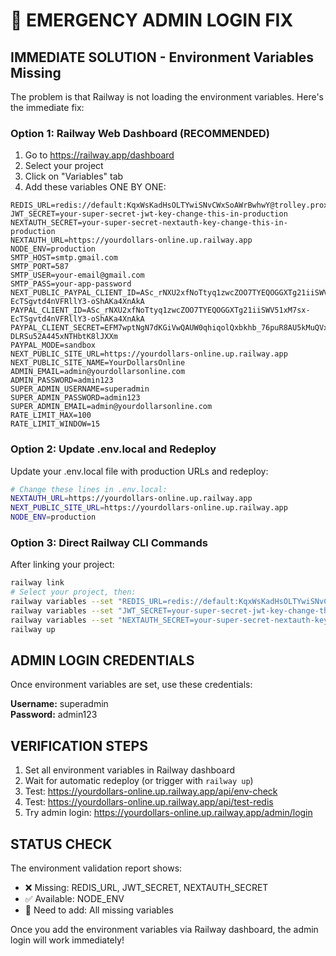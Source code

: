 # 🚨 EMERGENCY ADMIN LOGIN FIX

## IMMEDIATE SOLUTION - Environment Variables Missing

The problem is that Railway is not loading the environment variables. Here's the immediate fix:

### Option 1: Railway Web Dashboard (RECOMMENDED)
1. Go to https://railway.app/dashboard
2. Select your project
3. Click on "Variables" tab
4. Add these variables ONE BY ONE:

```
REDIS_URL=redis://default:KqxWsKadHsOLTYwiSNvCWxSoAWrBwhwY@trolley.proxy.rlwy.net:59368
JWT_SECRET=your-super-secret-jwt-key-change-this-in-production
NEXTAUTH_SECRET=your-super-secret-nextauth-key-change-this-in-production
NEXTAUTH_URL=https://yourdollars-online.up.railway.app
NODE_ENV=production
SMTP_HOST=smtp.gmail.com
SMTP_PORT=587
SMTP_USER=your-email@gmail.com
SMTP_PASS=your-app-password
NEXT_PUBLIC_PAYPAL_CLIENT_ID=ASc_rNXU2xfNoTtyq1zwcZOO7TYEQOGGXTg21iiSWV51xM7sx-EcTSgvtd4nVFRllY3-oShAKa4XnAkA
PAYPAL_CLIENT_ID=ASc_rNXU2xfNoTtyq1zwcZOO7TYEQOGGXTg21iiSWV51xM7sx-EcTSgvtd4nVFRllY3-oShAKa4XnAkA
PAYPAL_CLIENT_SECRET=EFM7wptNgN7dKGiVwQAUW0qhiqolQxbkhb_76puR8AU5kMuQVxO7p13-DLRSu52A445xNTHbtK8lJXXm
PAYPAL_MODE=sandbox
NEXT_PUBLIC_SITE_URL=https://yourdollars-online.up.railway.app
NEXT_PUBLIC_SITE_NAME=YourDollarsOnline
ADMIN_EMAIL=admin@yourdollarsonline.com
ADMIN_PASSWORD=admin123
SUPER_ADMIN_USERNAME=superadmin
SUPER_ADMIN_PASSWORD=admin123
SUPER_ADMIN_EMAIL=admin@yourdollarsonline.com
RATE_LIMIT_MAX=100
RATE_LIMIT_WINDOW=15
```

### Option 2: Update .env.local and Redeploy
Update your .env.local file with production URLs and redeploy:

```bash
# Change these lines in .env.local:
NEXTAUTH_URL=https://yourdollars-online.up.railway.app
NEXT_PUBLIC_SITE_URL=https://yourdollars-online.up.railway.app
NODE_ENV=production
```

### Option 3: Direct Railway CLI Commands
After linking your project:

```bash
railway link
# Select your project, then:
railway variables --set "REDIS_URL=redis://default:KqxWsKadHsOLTYwiSNvCWxSoAWrBwhwY@trolley.proxy.rlwy.net:59368"
railway variables --set "JWT_SECRET=your-super-secret-jwt-key-change-this-in-production"
railway variables --set "NEXTAUTH_SECRET=your-super-secret-nextauth-key-change-this-in-production"
railway up
```

## ADMIN LOGIN CREDENTIALS

Once environment variables are set, use these credentials:

**Username:** superadmin  
**Password:** admin123

## VERIFICATION STEPS

1. Set all environment variables in Railway dashboard
2. Wait for automatic redeploy (or trigger with `railway up`)
3. Test: https://yourdollars-online.up.railway.app/api/env-check
4. Test: https://yourdollars-online.up.railway.app/api/test-redis
5. Try admin login: https://yourdollars-online.up.railway.app/admin/login

## STATUS CHECK

The environment validation report shows:
- ❌ Missing: REDIS_URL, JWT_SECRET, NEXTAUTH_SECRET
- ✅ Available: NODE_ENV
- 🎯 Need to add: All missing variables

Once you add the environment variables via Railway dashboard, the admin login will work immediately!
